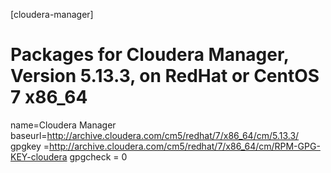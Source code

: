 [cloudera-manager]
# Packages for Cloudera Manager, Version 5.13.3, on RedHat or CentOS 7 x86_64
name=Cloudera Manager
baseurl=http://archive.cloudera.com/cm5/redhat/7/x86_64/cm/5.13.3/
gpgkey =http://archive.cloudera.com/cm5/redhat/7/x86_64/cm/RPM-GPG-KEY-cloudera
gpgcheck = 0
